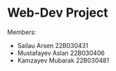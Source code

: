 # Web-Dev Project

Members:
- Sailau Arsen 22B030431
- Mustafayev Aslan 22B030406
- Kamzayev Mubarak 22B030481
